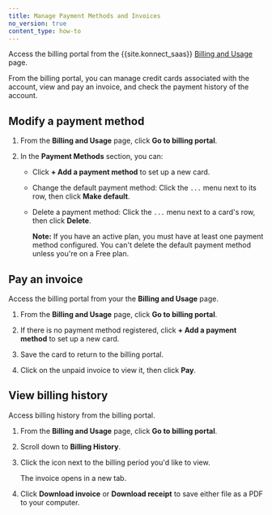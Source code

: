 ```yaml
---
title: Manage Payment Methods and Invoices
no_version: true
content_type: how-to
---
```


Access the billing portal from the {{site.konnect_saas}}
[Billing and Usage](/konnect/account-management/) page.

From the billing portal, you can manage credit cards associated with the account,
view and pay an invoice, and check the payment history of the account.

## Modify a payment method

1. From the **Billing and Usage** page, click **Go to billing portal**.

2. In the **Payment Methods** section, you can:

    * Click **+ Add a payment method** to set up a new card.

    * Change the default payment method: Click the `...` menu next to its
    row, then click **Make default**.

    * Delete a payment method: Click the `...` menu next to a card's row, then
    click **Delete**.

        <div class="alert alert-ee">
        <b>Note:</b> If you have an active plan, you must have at least one
        payment method configured. You can't delete the default payment method
        unless you're on a Free plan.
        </div>        

## Pay an invoice

Access the billing portal from your the **Billing and Usage** page.


1. From the **Billing and Usage** page, click **Go to billing portal**.

2. If there is no payment method registered, click **+ Add a payment method**
to set up a new card.

3. Save the card to return to the billing portal.

4. Click on the unpaid invoice to view it, then click **Pay**.


## View billing history

Access billing history from the billing portal.

1. From the **Billing and Usage** page, click **Go to billing portal**.

2. Scroll down to **Billing History**.

3. Click the icon next to the billing period you'd like to view.

    The invoice opens in a new tab.

4. Click **Download invoice** or **Download receipt** to save either file as a
PDF to your computer.
